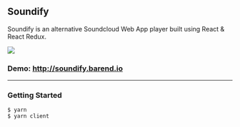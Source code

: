 ## Soundify

Soundify is an alternative Soundcloud Web App player built using React & React Redux.

<img src="https://i.postimg.cc/vHjys4T4/soundify.png" />

### Demo: http://soundify.barend.io

---

### Getting Started

    $ yarn
    $ yarn client

